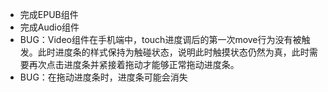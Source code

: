- 完成EPUB组件
- 完成Audio组件
- BUG：Video组件在手机端中，touch进度调后的第一次move行为没有被触发。此时进度条的样式保持为触碰状态，说明此时触摸状态仍然为真，此时需要再次点击进度条并紧接着拖动才能够正常拖动进度条。
- BUG：在拖动进度条时，进度条可能会消失